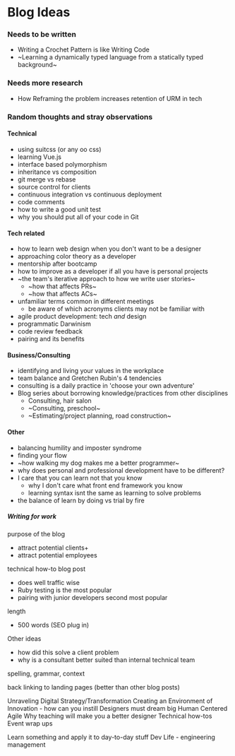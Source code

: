 # Blog Ideas

### Needs to be written
- Writing a Crochet Pattern is like Writing Code
- ~Learning a dynamically typed language from a statically typed background~

### Needs more research
- How Reframing the problem increases retention of URM in tech

### Random thoughts and stray observations

#### Technical
- using suitcss (or any oo css)
- learning Vue.js
- interface based polymorphism
- inheritance vs composition
- git merge vs rebase
- source control for clients
- continuous integration vs continuous deployment
- code comments
- how to write a good unit test
- why you should put all of your code in Git

#### Tech related
- how to learn web design when you don't want to be a designer
- approaching color theory as a developer
- mentorship after bootcamp
- how to improve as a developer if all you have is personal projects
- ~the team's iterative approach to how we write user stories~
  - ~how that affects PRs~
  - ~how that affects ACs~
- unfamiliar terms common in different meetings
  - be aware of which acronyms clients may not be familiar with
- agile product development: tech _and_ design
- programmatic Darwinism
- code review feedback
- pairing and its benefits

#### Business/Consulting
- identifying and living your values in the workplace
- team balance and Gretchen Rubin's 4 tendencies
- consulting is a daily practice in 'choose your own adventure'
- Blog series about borrowing knowledge/practices from other disciplines
  - Consulting, hair salon
  - ~Consulting, preschool~
  - ~Estimating/project planning, road construction~
  
#### Other
- balancing humility and imposter syndrome
- finding your flow
- ~how walking my dog makes me a better programmer~
- why does personal and professional development have to be different?
- I care that you can learn not that you know
  - why I don't care what front end framework you know
  - learning syntax isnt the same as learning to solve problems
- the balance of learn by doing vs trial by fire

##### Writing for work
purpose of the blog
- attract potential clients+
- attract potential employees

technical how-to blog post
- does well traffic wise
- Ruby testing is the most popular
- pairing with junior developers second most popular

length
- 500 words (SEO plug in)

Other ideas
- how did this solve a client problem
- why is a consultant better suited than internal technical team

spelling, grammar, context

back linking to landing pages (better than other blog posts)

Unraveling Digital Strategy/Transformation
Creating an Environment of Innovation - how can you instill 
Designers must dream big
Human Centered Agile
Why teaching will make you a better designer
Technical how-tos
Event wrap ups

Learn something and apply it to day-to-day stuff
Dev Life - engineering management

